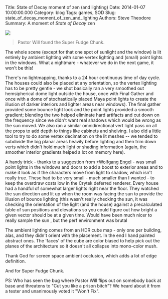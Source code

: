 Title: State of Decay moment of zen  (and lighting)
Date: 2014-01-07 10:00:00.000
Category: blog
Tags: games, SOD
Slug: state_of_decay_moment_of_zen_and_lighting
Authors: Steve Theodore
Summary: A moment of _State of Decay_ zen

[![](http://1.bp.blogspot.com/-Y1CcBO5iyig/UsujMjcxTRI/AAAAAAAAPCc/dIyL6T-pZQY/s1600/home_07.png)](http://1.bp.blogspot.com/-Y1CcBO5iyig/UsujMjcxTRI/AAAAAAAAPCc/dIyL6T-pZQY/s1600/home_07.png)  
> Pastor Will found the Super Fudge Chunk.    

The whole scene (except for that one spot of sunlight and the window) is lit entirely by ambient lighting with some vertex lighting and (small) point lights in the windows. What a nightmare - whatever we do in the next game, it won't be this!  
  
There's no lightmapping, thanks to a 24 hour continuous time of day cycle.  The houses could also be placed at any orientation, so the vertex lighting has to be pretty gentle - we shot basically ran a very smoothed out hemsipherical dome light outside the house, once with Final Gather and once with a dome of stochastically placed Maya point lights to create the illusion of darker interiors and lighter areas near windows). The final gather provided some bounce light look and the point lights provided a smooth gradient; blending the two helped eliminate hard artifacts and cut down on the frequency since we didn't want real shadows which would be wrong as the sun moved.   We also ran a similar omnidirectional vert light pass on all the props to add depth to things like cabinets and shelving. I also did a little tool to try to do some vertex decimation on the lit meshes -- we tended to subdivide the big planar areas heavily before lighting and then trim down verts which didn't hold much light or shading information (again, the smoother interior gradients helped a lot on memory here).   
  
A handy trick - thanks to a suggestion from [+Wolfgang Engel](https://plus.google.com/113049613359148049737)  \- was small point lights in the windows and doors to add a boost to exterior areas and to make it look as if the characters move from light to shadow, which isn't really true.  These had to be very small - much smaller than I wanted - to keep the overdraw costs low in the Crytek deferred renderer. Every house had a handful of somewhat larger lights right near the floor. They watched the sun direction and lit up when the room was facing the sun to provide the illusion of bounce lighting (this wasn't really checking the sun, it was checking the orientation of the light (and the house) against a precalculated table of sun positions and elevations so you could figure out how bright a given vector should be at a given time. Would have been much nicer to really sample the sun , but the perf environment was brutal  
  
The ambient lighting comes from an HDR cube map -  only one per building, alas, and they didn't orient with the placement.  In the end I hand painted abstract ones.  The 'faces' of the cube are color biased to help pick out the planes of the architecture so it doesn't all collapse into mono-color mush.   
  
Thank God for screen space ambient occlusion, which adds a lot of edge definition.   
  
And for Super Fudge Chunk.  
  
PS: Who has seen the bug where Pastor Will flips out on somebody back at base and threatens to "Cut you like a prison bitch"?  We heard about it from a tester and unanimously voted it "Won't Fix".  
  
  


